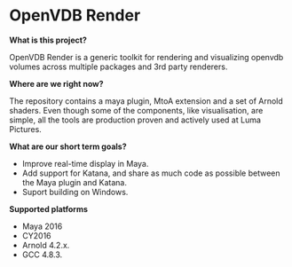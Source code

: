 # OpenVDB Render

**What is this project?**

OpenVDB Render is a generic toolkit for rendering and visualizing openvdb volumes across multiple packages and 3rd party renderers.

**Where are we right now?**

The repository contains a maya plugin, MtoA extension and a set of Arnold shaders. Even though some of the components, like visualisation, are simple, all the tools are production proven and actively used at Luma Pictures.

**What are our short term goals?**

-   Improve real-time display in Maya.
-   Add support for Katana, and share as much code as possible between the Maya plugin and Katana.
-   Suport building on Windows.

**Supported platforms**

-   Maya 2016
-   CY2016
-   Arnold 4.2.x.
-   GCC 4.8.3.
